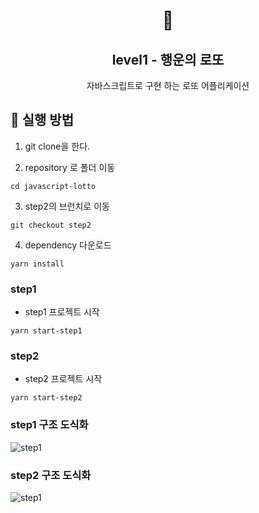 <h1 align="middle">🎱</h1>
<h2 align="middle">level1 - 행운의 로또</h2>
<p align="middle">자바스크립트로 구현 하는 로또 어플리케이션</p>

## 📌 실행 방법

1. git clone을 한다.

2. repository 로 폴더 이동

```
cd javascript-lotto
```

3. step2의 브런치로 이동

```
git checkout step2
```

4. dependency 다운로드

```
yarn install
```

### step1

- step1 프로젝트 시작

```
yarn start-step1
```

### step2

- step2 프로젝트 시작

```
yarn start-step2
```

### step1 구조 도식화

<img src="https://user-images.githubusercontent.com/80146176/220819492-8970772f-086e-4e80-9aec-538378d84e39.png" alt="step1"/>

### step2 구조 도식화

<img src="https://user-images.githubusercontent.com/80146176/220819627-b5b8a6dd-ec1f-4c45-81d1-d81756e142d0.png" alt="step1"/>
